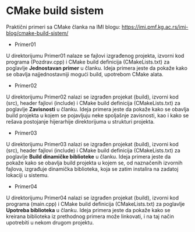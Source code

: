 # CMake build sistem
Praktični primeri sa CMake članka na IMI blogu: https://imi.pmf.kg.ac.rs/imi-blog/cmake-build-sistem/

- Primer01

U direktorijumu Primer01 nalaze se fajlovi izgrađenog projekta, izvorni kod programa (Pozdrav.cpp) i CMake build definicija (CMakeLists.txt) 
za poglavlje <strong>Jednostavan primer</strong> u članku. Ideja primera jeste da pokaže kako se obavlja najjednostavniji mogući build, upotrebom CMake alata.

- Primer02

U direktorijumu Primer02 nalazi se izgrađen projekat (build), izvorni kod (src), header fajlovi (include) i CMake build definicija 
(CMakeLists.txt) za poglavlje <strong>Zavisnosti</strong> u članku. Ideja primera jeste da pokaže kako se obavlja build projekta u kojem se pojavljuju neke 
spoljašnje zavisnosti, kao i kako se rešava postojanje hijerarhije direktorijuma u strukturi projekta.

- Primer03

U direktorijumu Primer03 nalazi se izgrađen projekat (build), izvorni kod (src), header fajlovi (include) i CMake build definicija 
(CMakeLists.txt) za poglavlje <strong>Build dinamičke biblioteke</strong> u članku. Ideja primera jeste da pokaže kako se obavlja build 
projekta u kojem se, od naznačenih izvornih fajlova, izgrađuje dinamička biblioteka, koja se zatim instalira na zadatoj lokaciji u sistemu.

- Primer04

U direktorijumu Primer04 nalazi se izgrađen projekat (build), izvorni kod programa (main.cpp) i CMake build definicija (CMakeLists.txt) 
za poglavlje <strong>Upotreba biblioteka</strong> u članku. Ideja primera jeste da pokaže kako se kreirana biblioteka iz prethodnog primera može linkovati, i na taj način upotrebiti u nekom drugom projektu.

